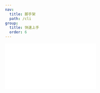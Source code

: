 ```yaml
---
nav:
  title: 脚手架
  path: /cli
group:
  title: 快速上手
  order: 6
---
```


<embed src="../readme.md"></embed>
